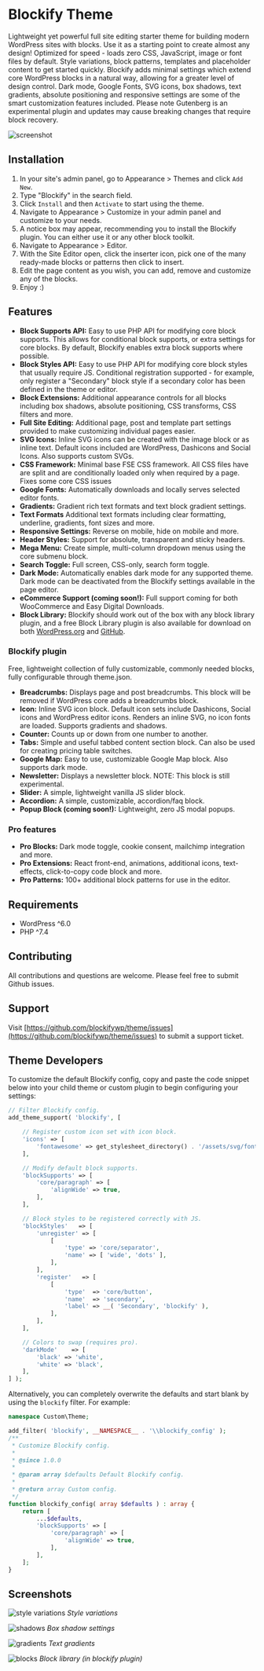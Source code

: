 # Blockify Theme

Lightweight yet powerful full site editing starter theme for building modern WordPress sites with blocks. Use it as a starting point to create almost any design! Optimized for speed - loads zero CSS, JavaScript, image or font files by default. Style variations, block patterns, templates and placeholder content to get started quickly. Blockify adds minimal settings which extend core WordPress blocks in a natural way, allowing for a greater level of design control. Dark mode, Google Fonts, SVG icons, box shadows, text gradients, absolute positioning and responsive settings are some of the smart customization features included. Please note Gutenberg is an experimental plugin and updates may cause breaking changes that require block recovery.

![screenshot](https://raw.githubusercontent.com/blockifywp/theme/aaf0f14b2db28b37e69a8ee52a8d7d565e691355/screenshot.png)

## Installation

1. In your site's admin panel, go to Appearance > Themes and click `Add New`.
2. Type "Blockify" in the search field.
3. Click `Install` and then `Activate` to start using the theme.
4. Navigate to Appearance > Customize in your admin panel and customize to your needs.
5. A notice box may appear, recommending you to install the Blockify plugin. You can either use it or any other block toolkit.
4. Navigate to Appearance > Editor.
7. With the Site Editor open, click the inserter icon, pick one of the many ready-made blocks or patterns then click to insert.
8. Edit the page content as you wish, you can add, remove and customize any of the blocks.
9. Enjoy :)

## Features

- **Block Supports API:** Easy to use PHP API for modifying core block supports. This allows for conditional block supports, or extra settings for core blocks. By default, Blockify enables extra block supports where possible.
- **Block Styles API:** Easy to use PHP API for modifying core block styles that usually require JS. Conditional registration supported - for example, only register a "Secondary" block style if a secondary color has been defined in the theme or editor.
- **Block Extensions:** Additional appearance controls for all blocks including box shadows, absolute positioning, CSS transforms, CSS filters and more.
- **Full Site Editing:** Additional page, post and template part settings provided to make customizing individual pages easier.
- **SVG Icons:** Inline SVG icons can be created with the image block or as inline text. Default icons included are WordPress, Dashicons and Social Icons. Also supports custom SVGs.
- **CSS Framework:** Minimal base FSE CSS framework. All CSS files have are split and are conditionally loaded only when required by a page. Fixes some core CSS issues
- **Google Fonts:** Automatically downloads and locally serves selected editor fonts.
- **Gradients:** Gradient rich text formats and text block gradient settings.
- **Text Formats** Additional text formats including clear formatting, underline, gradients, font sizes and more.
- **Responsive Settings:** Reverse on mobile, hide on mobile and more.
- **Header Styles:** Support for absolute, transparent and sticky headers.
- **Mega Menu:** Create simple, multi-column dropdown menus using the core submenu block.
- **Search Toggle:** Full screen, CSS-only, search form toggle.
- **Dark Mode:** Automatically enables dark mode for any supported theme. Dark mode can be deactivated from the Blockify settings available in the page editor.
- **eCommerce Support (coming soon!):** Full support coming for both WooCommerce and Easy Digital Downloads.
- **Block Library:** Blockify should work out of the box with any block library plugin, and a free Block Library plugin is also available for download on both [WordPress.org](https://wordpress.org/plugins/blockify) and [GitHub](https://github.com/blockifywp/plugin). 

### Blockify plugin

Free, lightweight collection of fully customizable, commonly needed blocks, fully configurable through theme.json.

- **Breadcrumbs:** Displays page and post breadcrumbs. This block will be removed if WordPress core adds a breadcrumbs block.
- **Icon:** Inline SVG icon block. Default icon sets include Dashicons, Social icons and WordPress editor icons. Renders an inline SVG, no icon fonts are loaded. Supports gradients and shadows.
- **Counter:** Counts up or down from one number to another.
- **Tabs:** Simple and useful tabbed content section block. Can also be used for creating pricing table switches.
- **Google Map:** Easy to use, customizable Google Map block. Also supports dark mode.
- **Newsletter:** Displays a newsletter block. NOTE: This block is still experimental.
- **Slider:** A simple, lightweight vanilla JS slider block.
- **Accordion:** A simple, customizable, accordion/faq block.  
- **Popup Block (coming soon!):** Lightweight, zero JS modal popups.

### Pro features

- **Pro Blocks:** Dark mode toggle, cookie consent, mailchimp integration and more.
- **Pro Extensions:** React front-end, animations, additional icons, text-effects, click-to-copy code block and more. 
- **Pro Patterns:** 100+ additional block patterns for use in the editor.

## Requirements

- WordPress ^6.0
- PHP ^7.4

## Contributing

All contributions and questions are welcome. Please feel free to submit Github issues.

## Support

Visit [https://github.com/blockifywp/theme/issues](https://github.com/blockifywp/theme/issues) to submit a support ticket. 

## Theme Developers

To customize the default Blockify config, copy and paste the code snippet below into your child theme or custom plugin to begin configuring your settings:

```php
// Filter Blockify config.
add_theme_support( 'blockify', [

	// Register custom icon set with icon block.
	'icons' => [
		'fontawesome' => get_stylesheet_directory() . '/assets/svg/fontawesome',
	],

	// Modify default block supports.
	'blockSupports' => [
		'core/paragraph' => [
			'alignWide' => true,
		],
	],

	// Block styles to be registered correctly with JS.
	'blockStyles'   => [
		'unregister' => [
			[
				'type' => 'core/separator',
				'name' => [ 'wide', 'dots' ],
			],
		],
		'register'   => [
			[
				'type'  => 'core/button',
				'name'  => 'secondary',
				'label' => __( 'Secondary', 'blockify' ),
			],
		],
	],

	// Colors to swap (requires pro).
	'darkMode'	  => [
		'black' => 'white',
		'white' => 'black',
	],
] );
```

Alternatively, you can completely overwrite the defaults and start blank by using the `blockify` filter. For example:

```php
namespace Custom\Theme;

add_filter( 'blockify', __NAMESPACE__ . '\\blockify_config' );
/**
 * Customize Blockify config.
 *
 * @since 1.0.0
 *
 * @param array $defaults Default Blockify config.
 *
 * @return array Custom config.
 */
function blockify_config( array $defaults ) : array {
	return [
		...$defaults,
		'blockSupports' => [
			'core/paragraph' => [
				'alignWide' => true,
			],
		],
	];
}
```

## Screenshots

![style variations](https://user-images.githubusercontent.com/24793388/185838708-af499ccc-78e9-4b4f-8075-239b47c71f9d.gif)
*Style variations*

![shadows](https://ps.w.org/blockify/assets/screenshot-2.png)
*Box shadow settings*

![gradients](https://ps.w.org/blockify/assets/screenshot-3.png)
*Text gradients*

![blocks](https://ps.w.org/blockify/assets/screenshot-1.png)
*Block library (in blockify plugin)*
